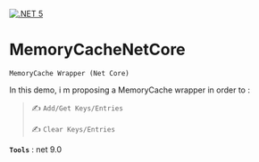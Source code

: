 [![.NET 5](https://github.com/aimenux/MemoryCacheNetCore/actions/workflows/ci.yml/badge.svg)](https://github.com/aimenux/MemoryCacheNetCore/actions/workflows/ci.yml)

# MemoryCacheNetCore
```
MemoryCache Wrapper (Net Core)
```

In this demo, i m proposing a MemoryCache wrapper in order to :

>
> :writing_hand: `Add/Get Keys/Entries`
>
> :writing_hand: `Clear Keys/Entries`
>

**`Tools`** : net 9.0